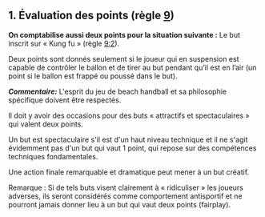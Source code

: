 ## 1. Évaluation des points (règle [9](#9:1))

**On comptabilise aussi deux points pour la situation suivante :**
Le but inscrit sur « Kung fu » (règle [9:2](#9:2)).

Deux points sont donnés seulement si le joueur qui en suspension est capable de contrôler le ballon et
de tirer au but pendant qu’il est en l’air (un point si le ballon est frappé ou poussé dans le but).

***Commentaire:***
L'esprit du jeu de beach handball et sa philosophie spécifique doivent être respectés.

Il doit y avoir des occasions pour des buts « attractifs et spectaculaires » qui valent deux points.

Un but est spectaculaire s'il est d'un haut niveau technique et il ne s'agit évidemment pas d'un but qui
vaut 1 point, qui repose sur des compétences techniques fondamentales.

Une action finale remarquable et dramatique peut mener à un but créatif.

Remarque : Si de tels buts visent clairement à « ridiculiser » les joueurs adverses, ils seront considérés
comme comportement antisportif et ne pourront jamais donner lieu à un but qui vaut deux points (fairplay).
